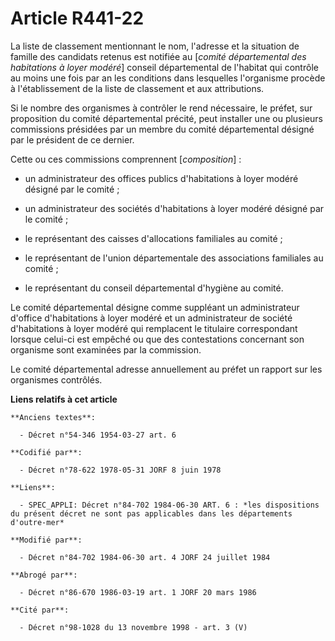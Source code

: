 # Article R441-22

La liste de classement mentionnant le nom, l'adresse et la situation de famille des candidats retenus est notifiée au
[*comité départemental des habitations à loyer modéré*] conseil départemental de l'habitat qui contrôle au moins une fois par
an les conditions dans lesquelles l'organisme procède à l'établissement de la liste de classement et aux attributions.

Si le nombre des organismes à contrôler le rend nécessaire, le préfet, sur proposition du comité départemental précité, peut
installer une ou plusieurs commissions présidées par un membre du comité départemental désigné par le président de ce
dernier.

Cette ou ces commissions comprennent [*composition*] :

- un administrateur des offices publics d'habitations à loyer modéré désigné par le comité ;

- un administrateur des sociétés d'habitations à loyer modéré désigné par le comité ;

- le représentant des caisses d'allocations familiales au comité ;

- le représentant de l'union départementale des associations familiales au comité ;

- le représentant du conseil départemental d'hygiène au comité.

Le comité départemental désigne comme suppléant un administrateur d'office d'habitations à loyer modéré et un administrateur
de société d'habitations à loyer modéré qui remplacent le titulaire correspondant lorsque celui-ci est empêché ou que des
contestations concernant son organisme sont examinées par la commission.

Le comité départemental adresse annuellement au préfet un rapport sur les organismes contrôlés.

**Liens relatifs à cet article**

	**Anciens textes**:

	  - Décret n°54-346 1954-03-27 art. 6

	**Codifié par**:

	  - Décret n°78-622 1978-05-31 JORF 8 juin 1978

	**Liens**:

	  - SPEC_APPLI: Décret n°84-702 1984-06-30 ART. 6 : *les dispositions du présent décret ne sont pas applicables dans les départements d'outre-mer*

	**Modifié par**:

	  - Décret n°84-702 1984-06-30 art. 4 JORF 24 juillet 1984

	**Abrogé par**:

	  - Décret n°86-670 1986-03-19 art. 1 JORF 20 mars 1986

	**Cité par**:

	  - Décret n°98-1028 du 13 novembre 1998 - art. 3 (V)
